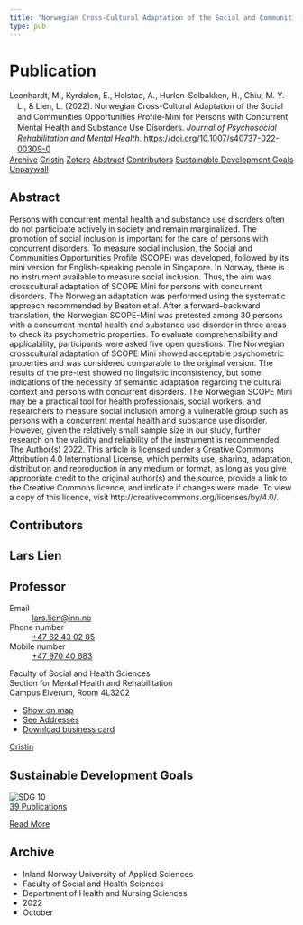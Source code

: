 ```yaml
---
title: "Norwegian Cross-Cultural Adaptation of the Social and Communities Opportunities Profile-Mini for Persons with Concurrent Mental Health and Substance Use Disorders"
type: pub
---
```

<h1>Publication</h1>
<article id="csl-bib-container-VRURG6Y8" class="csl-bib-container">
  <div class="csl-bib-body" style="line-height: 1.35; padding-left: 1em; text-indent:-1em;">
  <div class="csl-entry">Leonhardt, M., Kyrdalen, E., Holstad, A., Hurlen-Solbakken, H., Chiu, M. Y.-L., &amp; Lien, L. (2022). Norwegian Cross-Cultural Adaptation of the Social and Communities Opportunities Profile-Mini for Persons with Concurrent Mental Health and Substance Use Disorders. <i>Journal of Psychosocial Rehabilitation and Mental Health</i>. <a href="https://doi.org/10.1007/s40737-022-00309-0">https://doi.org/10.1007/s40737-022-00309-0</a></div>
</div>
  <div class="csl-bib-buttons">
    <a href="#taxonomy-article-VRURG6Y8" class="csl-bib-button">Archive</a>
    <a href="https://app.cristin.no/results/show.jsf?id=2059195" alt="Cristin URL" class="csl-bib-button">Cristin</a>
    <a href="http://zotero.org/groups/5022929/items/VRURG6Y8" alt="Zotero URL" class="csl-bib-button">Zotero</a>
    <a href="#abstract-article-VRURG6Y8" class="csl-bib-button">Abstract</a>
    <a href="#contributors-article-VRURG6Y8" class="csl-bib-button">Contributors</a>
    <a href="#sdg-article-VRURG6Y8" class="csl-bib-button">Sustainable Development Goals</a>
    <a href="https://link.springer.com/content/pdf/10.1007/s40737-022-00309-0.pdf" class="csl-bib-button">Unpaywall</a>
  </div>
  <div id="csl-bib-meta-container-VRURG6Y8"></div>
</article>
<div id="csl-bib-meta-VRURG6Y8" class="csl-bib-meta">
  <article id="abstract-article-VRURG6Y8" class="abstract-article">
    <h1>Abstract</h1>
    Persons with concurrent mental health and 
substance use disorders often do not participate 
actively in society and remain marginalized. The 
promotion of social inclusion is important for the care 
of persons with concurrent disorders. To measure 
social inclusion, the Social and Communities Opportunities Profile (SCOPE) was developed, followed by 
its mini version for English-speaking people in 
Singapore. In Norway, there is no instrument available 
to measure social inclusion. Thus, the aim was crosscultural adaptation of SCOPE Mini for persons with 
concurrent disorders. The Norwegian adaptation was performed using the systematic approach recommended by Beaton et al. After a forward–backward 
translation, the Norwegian SCOPE-Mini was pretested among 30 persons with a concurrent mental 
health and substance use disorder in three areas to 
check its psychometric properties. To evaluate comprehensibility and applicability, participants were 
asked five open questions. The Norwegian crosscultural adaptation of SCOPE Mini showed acceptable psychometric properties and was considered 
comparable to the original version. The results of the 
pre-test showed no linguistic inconsistency, but some 
indications of the necessity of semantic adaptation 
regarding the cultural context and persons with 
concurrent disorders. The Norwegian SCOPE Mini 
may be a practical tool for health professionals, social 
workers, and researchers to measure social inclusion 
among a vulnerable group such as persons with a 
concurrent mental health and substance use disorder. 
However, given the relatively small sample size in our 
study, further research on the validity and reliability of 
the instrument is recommended. 
The Author(s) 2022. This article is licensed under a Creative Commons Attribution 4.0 International License, which permits use, sharing, adaptation, distribution and reproduction in any medium or format, as long as you give appropriate credit to the original author(s) and the source, provide a link to the Creative Commons licence, and indicate if changes were made. To view a copy of this licence, visit 
http://creativecommons.org/licenses/by/4.0/.
  </article>
  <article id="contributors-article-VRURG6Y8" class="contributors-article">
    <h1>Contributors</h1>
    <div class="personas">
<div class="vrtx-hinn-person-card">
<div class="photo">
<i class="lar la-user-circle missing-person"></i>
</div>
<div class="info">
<hgroup><h1>Lars Lien</h1>
<h2>Professor</h2>
</hgroup><dl>
<dt>Email</dt>
<dd>
<a href="mailto:lars.lien@inn.no">lars.lien@inn.no</a>
</dd>
<dt>Phone number</dt>
<dd><a href="tel:+4762430285">
+47 62 43 02 85
</a></dd>
<dt>Mobile number</dt>
<dd><a href="tel:+4797040683">
+47 970 40 683
</a></dd>
</dl>
<p>
Faculty of Social and Health Sciences<br>
Section for Mental Health and Rehabilitation<br>
Campus Elverum,
Room 4L3202
</p>
<ul class="vrtx-hinn-links">
<li><a href="https://www.google.com/maps?q=60.88177,11.53669">Show on map</a></li>
<li><a href="https://www.inn.no/english/find-an-employee/lars-lien.html#vrtx-hinn-addresses">See Addresses</a></li>
<li><a href="https://www.inn.no/english/find-an-employee/lars-lien.html?vrtx=vcf">Download business card</a></li>
</ul>
</div>
</div>
<a href="https://app.cristin.no/persons/show.jsf?id=14287" alt="Cristin URL" class="personas-cristin">Cristin</a>
</div>
  </article>
  <article id="sdg-article-VRURG6Y8" class="sdg-article">
    <h1>Sustainable Development Goals</h1>
    <div class="sdg-container"><div id="sdg10" class="sdg">
<img src="{{< params subfolder >}}images/sdg/sdg10_en.png" class="image" alt="SDG 10">
<div class="sdg-overlay">
<a href="{{< params subfolder >}}en/archive/?sdg=10#archive" class="sdg-publication-count"><span>39</span> Publications</a>
<p><a href="https://sdgs.un.org/goals/goal10" class="sdg-read-more">Read More</a></p>
</div>
</div></div>
  </article>
  <article id="taxonomy-article-VRURG6Y8" class="taxonomy-article">
    <h1>Archive</h1>
    <ul>
      <li>Inland Norway University of Applied Sciences</li>
      <li>Faculty of Social and Health Sciences</li>
      <li>Department of Health and Nursing Sciences</li>
      <li>2022</li>
      <li>October</li>
    </ul>
  </article>
</div>
